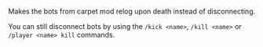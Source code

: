 Makes the bots from carpet mod relog upon death instead of disconnecting.

You can still disconnect bots by using the `/kick <name>`, `/kill <name>` or `/player <name> kill` commands.